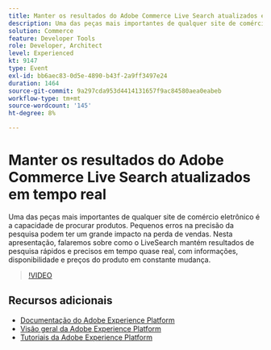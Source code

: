 ```yaml
---
title: Manter os resultados do Adobe Commerce Live Search atualizados em tempo real
description: Uma das peças mais importantes de qualquer site de comércio eletrônico é a capacidade de procurar produtos. Pequenos erros na precisão da pesquisa podem ter um grande impacto na perda de vendas. Nesta apresentação, falaremos sobre como o LiveSearch mantém resultados de pesquisa rápidos e precisos em tempo quase real, com informações, disponibilidade e preços do produto em constante mudança.
solution: Commerce
feature: Developer Tools
role: Developer, Architect
level: Experienced
kt: 9147
type: Event
exl-id: bb6aec83-0d5e-4890-b43f-2a9ff3497e24
duration: 1464
source-git-commit: 9a297cda953d4414131657f9ac84580aea0eabeb
workflow-type: tm+mt
source-wordcount: '145'
ht-degree: 8%

---
```


# Manter os resultados do Adobe Commerce Live Search atualizados em tempo real

Uma das peças mais importantes de qualquer site de comércio eletrônico é a capacidade de procurar produtos. Pequenos erros na precisão da pesquisa podem ter um grande impacto na perda de vendas. Nesta apresentação, falaremos sobre como o LiveSearch mantém resultados de pesquisa rápidos e precisos em tempo quase real, com informações, disponibilidade e preços do produto em constante mudança.

>[!VIDEO](https://video.tv.adobe.com/v/337580/?quality=12&learn=on&hidetitle=true)

## Recursos adicionais

- [Documentação do Adobe Experience Platform](https://experienceleague.adobe.com/docs/experience-platform.html)
- [Visão geral da Adobe Experience Platform](https://experienceleague.adobe.com/docs/experience-platform/landing/home.html?lang=pt-BR)
- [Tutoriais da Adobe Experience Platform](https://experienceleague.adobe.com/docs/platform-learn/tutorials/overview.html?lang=pt-BR)
